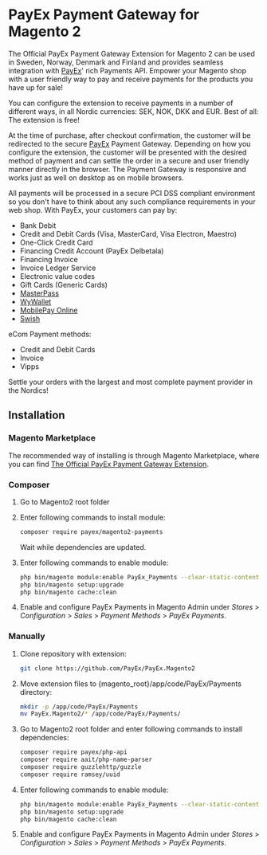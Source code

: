 # PayEx Payment Gateway for Magento 2

The Official PayEx Payment Gateway Extension for Magento 2 can be used in
Sweden, Norway, Denmark and Finland and provides seamless integration with
[PayEx][payex]' rich Payments API. Empower your Magento shop with a user
friendly way to pay and receive payments for the products you have up for sale!

You can configure the extension to receive payments in a number of different
ways, in all Nordic currencies: SEK, NOK, DKK and EUR. Best of all: The
extension is free!

At the time of purchase, after checkout confirmation, the customer will be
redirected to the secure [PayEx][payex] Payment Gateway. Depending on how you
configure the extension, the customer will be presented with the desired method
of payment and can settle the order in a secure and user friendly manner
directly in the browser. The Payment Gateway is responsive and works just as
well on desktop as on mobile browsers.

All payments will be processed in a secure PCI DSS compliant environment so you
don't have to think about any such compliance requirements in your web shop.
With PayEx, your customers can pay by:

* Bank Debit
* Credit and Debit Cards (Visa, MasterCard, Visa Electron, Maestro)
* One-Click Credit Card
* Financing Credit Account (PayEx Delbetala)
* Financing Invoice
* Invoice Ledger Service
* Electronic value codes
* Gift Cards (Generic Cards)
* [MasterPass][masterpass]
* [WyWallet][wywallet]
* [MobilePay Online][mobilepay]
* [Swish][swish]

eCom Payment methods:
* Credit and Debit Cards
* Invoice
* Vipps

Settle your orders with the largest and most complete payment provider in the
Nordics!

## Installation

### Magento Marketplace

The recommended way of installing is through Magento Marketplace, where you can
find [The Official PayEx Payment Gateway Extension][marketplace].

### Composer

1. Go to Magento2 root folder

2. Enter following commands to install module:

   ```bash
   composer require payex/magento2-payments
   ```

   Wait while dependencies are updated.

3. Enter following commands to enable module:

   ```bash
   php bin/magento module:enable PayEx_Payments --clear-static-content
   php bin/magento setup:upgrade
   php bin/magento cache:clean
   ```

4. Enable and configure PayEx Payments in Magento Admin under *Stores* >
   *Configuration* > *Sales* > *Payment Methods* > *PayEx Payments*.
   
### Manually
   
1. Clone repository with extension:
   ```bash
   git clone https://github.com/PayEx/PayEx.Magento2
   ```

2. Move extension files to {magento_root}/app/code/PayEx/Payments directory:
   ```bash
   mkdir -p /app/code/PayEx/Payments
   mv PayEx.Magento2/* /app/code/PayEx/Payments/
   ```   
   
2. Go to Magento2 root folder and enter following commands to install dependencies:
   
   ```bash
   composer require payex/php-api
   composer require aait/php-name-parser
   composer require guzzlehttp/guzzle
   composer require ramsey/uuid
   ```

3. Enter following commands to enable module:
   
   ```bash
   php bin/magento module:enable PayEx_Payments --clear-static-content
   php bin/magento setup:upgrade
   php bin/magento cache:clean
   ```

 4. Enable and configure PayEx Payments in Magento Admin under *Stores* >
      *Configuration* > *Sales* > *Payment Methods* > *PayEx Payments*.

[payex]: http://payex.com/
[marketplace]: https://marketplace.magento.com/payex-magento2-payments.html
[masterpass]: https://www.mastercard.se/sv-se/konsument/tjaenster-och-innovation/innovation/masterpass.html
[wywallet]: http://wywallet.se/
[mobilepay]: https://mobilepay.dk/da-dk/Erhverv/Pages/mobilepay-online.aspx
[swish]: https://www.getswish.se/